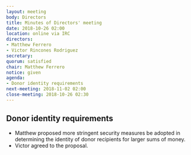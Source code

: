 ```yaml
---
layout: meeting
body: Directors
title: Minutes of Directors' meeting
date: 2018-10-26 02:00
location: online via IRC
directors:
- Matthew Ferrero
- Victor Rincones Rodriguez
secretary:
quorum: satisfied
chair: Matthew Ferrero
notice: given
agenda:
- Donor identity requirements
next-meeting: 2018-11-02 02:00
close-meeting: 2018-10-26 02:30
---
```


## Donor identity requirements

- Matthew proposed more stringent security measures be adopted in determining the identity of donor recipients for larger sums of money.
- Victor agreed to the proposal.

